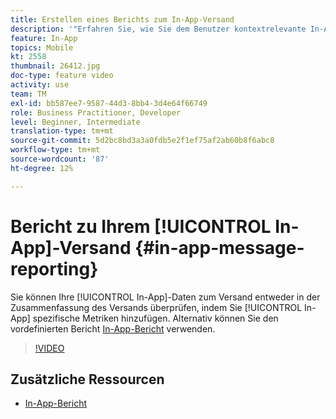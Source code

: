 ```yaml
---
title: Erstellen eines Berichts zum In-App-Versand
description: '"Erfahren Sie, wie Sie dem Benutzer kontextrelevante In-App-Nachrichten als Reaktion auf das Echtzeit-Verhalten des Kunden in der mobilen Anwendung präsentieren."'
feature: In-App
topics: Mobile
kt: 2558
thumbnail: 26412.jpg
doc-type: feature video
activity: use
team: TM
exl-id: bb587ee7-9587-44d3-8bb4-3d4e64f66749
role: Business Practitioner, Developer
level: Beginner, Intermediate
translation-type: tm+mt
source-git-commit: 5d2bc8bd3a3a0fdb5e2f1ef75af2ab60b8f6abc8
workflow-type: tm+mt
source-wordcount: '87'
ht-degree: 12%

---
```


# Bericht zu Ihrem [!UICONTROL In-App]-Versand {#in-app-message-reporting}

Sie können Ihre [!UICONTROL In-App]-Daten zum Versand entweder in der Zusammenfassung des Versands überprüfen, indem Sie [!UICONTROL In-App] spezifische Metriken hinzufügen. Alternativ können Sie den vordefinierten Bericht [In-App-Bericht](https://docs.adobe.com/content/help/en/campaign-standard/using/reporting/list-of-reports/in-app-report.html) verwenden.

>[!VIDEO](https://video.tv.adobe.com/v/26412?quality=12)

## Zusätzliche Ressourcen

* [In-App-Bericht](https://docs.adobe.com/content/help/en/campaign-standard/using/reporting/list-of-reports/in-app-report.html)
